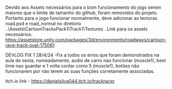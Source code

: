 Devido aos Assets necessários para o bom funcionamento do jogo serem maiores que o limite de tamanho do github, foram removidos do projeto.
Portanto para o jogo funcionar normalmente, deve adicionar as texturas road.psd e road_normal no diretorio ..\Assets\CartoonTracksPack1\Track1\Textures .
Link para os assets necessários: https://assetstore.unity.com/packages/3d/environments/roadways/cartoon-race-track-oval-175061

DEVLOG FIX 1 28/4/24
-Fix a todos os erros que foram demonstrados na aula de sexta, nomeadamente, audio de carro nao funcionar (muscle1), best time nao guardar e 1 volta contar como 5 (muscle1), botões não funcionarem por não terem as suas funções corretamente associadas.

itch.io link - https://danielsilva044.itch.io/trackracer
